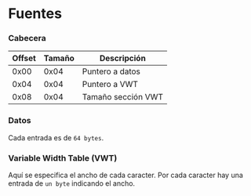 # Fuentes

### Cabecera
| Offset | Tamaño | Descripción |
| ------ | ------ | ----------- |
| 0x00   | 0x04   | Puntero a datos |
| 0x04   | 0x04   | Puntero a VWT |
| 0x08   | 0x04   | Tamaño sección VWT |

### Datos
Cada entrada es de `64 bytes`.

### Variable Width Table (VWT)
Aquí se especifica el ancho de cada caracter.
Por cada caracter hay una entrada de `un byte` indicando el ancho.
